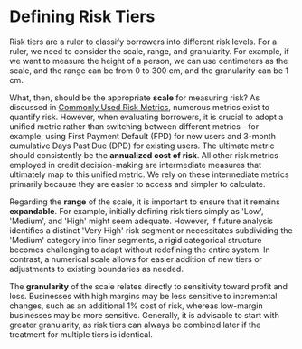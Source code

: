 # Defining Risk Tiers

Risk tiers are a ruler to classify borrowers into different risk levels. For a ruler, we need to consider the scale, range, and granularity. For example, if we want to measure the height of a person, we can use centimeters as the scale, and the range can be from 0 to 300 cm, and the granularity can be 1 cm.

What, then, should be the appropriate **scale** for measuring risk? As discussed in [Commonly Used Risk Metrics](../key_objective/risk_metrics.md), numerous metrics exist to quantify risk. However, when evaluating borrowers, it is crucial to adopt a unified metric rather than switching between different metrics—for example, using First Payment Default (FPD) for new users and 3-month cumulative Days Past Due (DPD) for existing users. The ultimate metric should consistently be the **annualized cost of risk**. All other risk metrics employed in credit decision-making are intermediate measures that ultimately map to this unified metric. We rely on these intermediate metrics primarily because they are easier to access and simpler to calculate.

Regarding the **range** of the scale, it is important to ensure that it remains **expandable**. For example, initially defining risk tiers simply as 'Low', 'Medium', and 'High' might seem adequate. However, if future analysis identifies a distinct 'Very High' risk segment or necessitates subdividing the 'Medium' category into finer segments, a rigid categorical structure becomes challenging to adapt without redefining the entire system. In contrast, a numerical scale allows for easier addition of new tiers or adjustments to existing boundaries as needed.

The **granularity** of the scale relates directly to sensitivity toward profit and loss. Businesses with high margins may be less sensitive to incremental changes, such as an additional 1% cost of risk, whereas low-margin businesses may be more sensitive. Generally, it is advisable to start with greater granularity, as risk tiers can always be combined later if the treatment for multiple tiers is identical.



